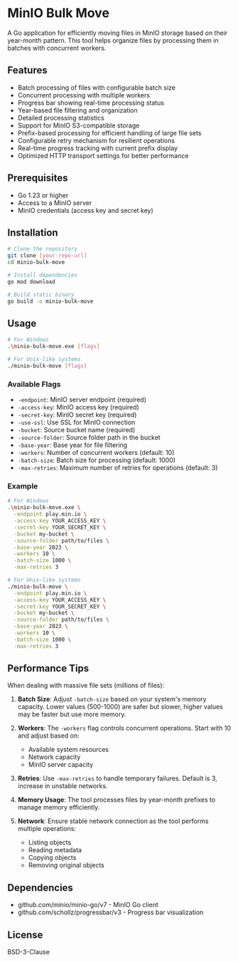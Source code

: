 # MinIO Bulk Move

A Go application for efficiently moving files in MinIO storage based on their year-month pattern. This tool helps organize files by processing them in batches with concurrent workers.

## Features

- Batch processing of files with configurable batch size
- Concurrent processing with multiple workers
- Progress bar showing real-time processing status
- Year-based file filtering and organization
- Detailed processing statistics
- Support for MinIO S3-compatible storage
- Prefix-based processing for efficient handling of large file sets
- Configurable retry mechanism for resilient operations
- Real-time progress tracking with current prefix display
- Optimized HTTP transport settings for better performance

## Prerequisites

- Go 1.23 or higher
- Access to a MinIO server
- MinIO credentials (access key and secret key)

## Installation

```bash
# Clone the repository
git clone [your-repo-url]
cd minio-bulk-move

# Install dependencies
go mod download

# Build static binary
go build -o minio-bulk-move
```

## Usage

```bash
# For Windows
.\minio-bulk-move.exe [flags]

# For Unix-like systems
./minio-bulk-move [flags]
```

### Available Flags

- `-endpoint`: MinIO server endpoint (required)
- `-access-key`: MinIO access key (required)
- `-secret-key`: MinIO secret key (required)
- `-use-ssl`: Use SSL for MinIO connection
- `-bucket`: Source bucket name (required)
- `-source-folder`: Source folder path in the bucket
- `-base-year`: Base year for file filtering
- `-workers`: Number of concurrent workers (default: 10)
- `-batch-size`: Batch size for processing (default: 1000)
- `-max-retries`: Maximum number of retries for operations (default: 3)

### Example

```bash
# For Windows
.\minio-bulk-move.exe \
  -endpoint play.min.io \
  -access-key YOUR_ACCESS_KEY \
  -secret-key YOUR_SECRET_KEY \
  -bucket my-bucket \
  -source-folder path/to/files \
  -base-year 2023 \
  -workers 10 \
  -batch-size 1000 \
  -max-retries 3

# For Unix-like systems
./minio-bulk-move \
  -endpoint play.min.io \
  -access-key YOUR_ACCESS_KEY \
  -secret-key YOUR_SECRET_KEY \
  -bucket my-bucket \
  -source-folder path/to/files \
  -base-year 2023 \
  -workers 10 \
  -batch-size 1000 \
  -max-retries 3
```

## Performance Tips

When dealing with massive file sets (millions of files):

1. **Batch Size**: Adjust `-batch-size` based on your system's memory capacity. Lower values (500-1000) are safer but slower, higher values may be faster but use more memory.

2. **Workers**: The `-workers` flag controls concurrent operations. Start with 10 and adjust based on:
   - Available system resources
   - Network capacity
   - MinIO server capacity

3. **Retries**: Use `-max-retries` to handle temporary failures. Default is 3, increase in unstable networks.

4. **Memory Usage**: The tool processes files by year-month prefixes to manage memory efficiently.

5. **Network**: Ensure stable network connection as the tool performs multiple operations:
   - Listing objects
   - Reading metadata
   - Copying objects
   - Removing original objects

## Dependencies

- github.com/minio/minio-go/v7 - MinIO Go client
- github.com/schollz/progressbar/v3 - Progress bar visualization

## License

BSD-3-Clause
